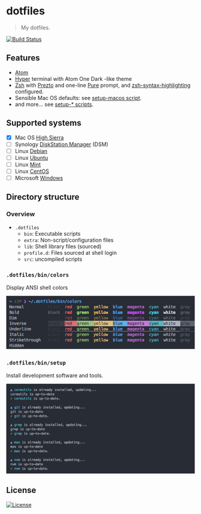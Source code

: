 dotfiles
========

> My dotfiles.

[![Build Status](https://travis-ci.org/amercier/dotfiles.svg?branch=master)](https://travis-ci.org/amercier/dotfiles)

Features
--------

- [Atom]
- [Hyper] terminal with Atom One Dark -like theme
- [Zsh] with [Prezto] and one-line [Pure] prompt, and [zsh-syntax-highlighting] configured.
- Sensible Mac OS defaults: see [setup-macos script](../.dotfiles/bin/setup-macos).
- and more... see [setup-* scripts](../.dotfiles/bin/).

[Atom]: https://atom.io/
[Hyper]: https://hyper.is/
[Zsh]: http://www.zsh.org/
[Prezto]: https://github.com/sorin-ionescu/prezto
[Pure]: https://github.com/sindresorhus/pure
[zsh-syntax-highlighting]: https://github.com/zsh-users/zsh-syntax-highlighting

Supported systems
-----------------

- [x] Mac OS [High Sierra]
- [ ] Synology [DiskStation Manager] (DSM)
- [ ] Linux [Debian]
- [ ] Linux [Ubuntu]
- [ ] Linux [Mint]
- [ ] Linux [CentOS]
- [ ] Microsoft [Windows]

[High Sierra]:  https://www.apple.com/lae/macos/high-sierra/
[Debian]: https://www.debian.org/
[Ubuntu]: https://www.ubuntu.com/
[Mint]: https://www.linuxmint.com/
[CentOS]: https://www.centos.org/
[DiskStation Manager]: https://www.synology.com/en-global/dsm
[Windows]: https://www.microsoft.com/en-us/windows

Directory structure
-------------------

### Overview

- `.dotfiles`
  - `bin`: Executable scripts
  - `extra`: Non-script/configuration files
  - `lib`: Shell library files (sourced)
  - `profile.d`: Files sourced at shell login
  - `src`: uncompiled scripts

### `.dotfiles/bin/colors`

Display ANSI shell colors

![colors script output](../.dotfiles/extra/img/colors.png)

### `.dotfiles/bin/setup`

Install development software and tools.

![setup script output](../.dotfiles/extra/img/setup.png)

License
-------

[![License](https://img.shields.io/badge/license-ISC-brightgreen.svg)](./LICENSE.md)
